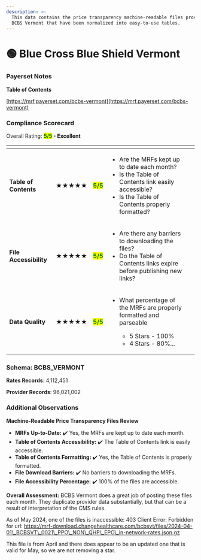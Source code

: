 ```yaml
---
description: >-
  This data contains the price transparency machine-readable files provided by
  BCBS Vermont that have been normalized into easy-to-use tables.
---
```


# 🟢 Blue Cross Blue Shield Vermont

### Payerset Notes

**Table of Contents**

[https://mrf.payerset.com/bcbs-vermont](https://mrf.payerset.com/bcbs-vermont)

### Compliance Scorecard

Overall Rating: <mark style="color:green;">**5/5**</mark>**&#x20;- Excellent**

<table data-view="cards"><thead><tr><th></th><th></th><th></th><th></th><th data-hidden data-card-cover data-type="files"></th></tr></thead><tbody><tr><td><strong>Table of Contents</strong></td><td><strong>★★★★★</strong></td><td><mark style="color:green;"><strong>5/5</strong></mark></td><td><ul><li>Are the MRFs kept up to date each month? </li><li>Is the Table of Contents link easily accessible?</li><li>Is the Table of Contents properly formatted?</li></ul></td><td></td></tr><tr><td><strong>File Accessibility</strong></td><td><strong>★★★★★</strong></td><td><mark style="color:green;"><strong>5/5</strong></mark></td><td><ul><li>Are there any barriers to downloading the files?</li><li>Do the Table of Contents links expire before publishing new links?</li></ul></td><td></td></tr><tr><td><strong>Data Quality</strong></td><td><strong>★★★★★</strong></td><td><mark style="color:green;"><strong>5/5</strong></mark></td><td><ul><li><p>What percentage of the MRFs are properly formatted and parseable</p><ul><li>5 Stars - 100%</li><li>4 Stars - 80%...</li></ul></li></ul></td><td></td></tr></tbody></table>

### Schema: BCBS\_VERMONT

**Rates Records**: 4,112,451

**Provider Records**: 96,021,002

### Additional Observations

**Machine-Readable Price Transparency Files Review**

* **MRFs Up-to-Date:** ✔️ Yes, the MRFs are kept up to date each month.
* **Table of Contents Accessibility:** ✔️ The Table of Contents link is easily accessible.
* **Table of Contents Formatting:** ✔️ Yes, the Table of Contents is properly formatted.
* **File Download Barriers:** ✔️ No barriers to downloading the MRFs.
* **File Accessibility Percentage:** ✔️ 100% of the files are accessible.

**Overall Assessment:** BCBS Vermont does a great job of posting these files each month. They duplicate provider data substantially, but that can be a result of interpretation of the CMS rules.

As of May 2024, one of the files is inaccessible: 403 Client Error: Forbidden for url: https://mrf-download.changehealthcare.com/bcbsvt/files/2024-04-01\_BCBSVT\_0021\_PPO\_NON\_QHP\_EPO\_in-network-rates.json.gz

This file is from April and there does appear to be an updated one that is valid for May, so we are not removing a star.
